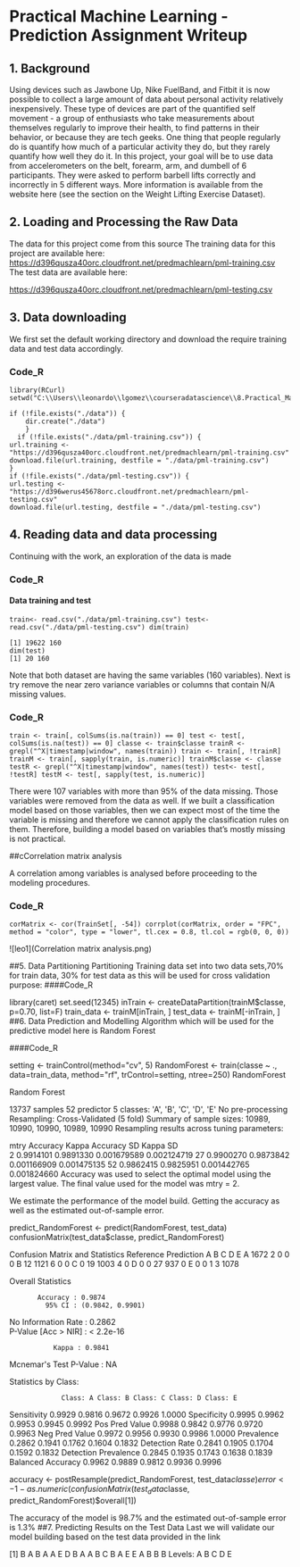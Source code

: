 # Practical Machine Learning - Prediction Assignment Writeup

## 1. Background 

Using devices such as Jawbone Up, Nike FuelBand, and Fitbit it is now possible to collect a large amount of data about personal activity relatively inexpensively. These type of devices are part of the quantified self movement - a group of enthusiasts who take measurements about themselves regularly to improve their health, to find patterns in their behavior, or because they are tech geeks. One thing that people regularly do is quantify how much of a particular activity they do, but they rarely quantify how well they do it. In this project, your goal will be to use data from accelerometers on the belt, forearm, arm, and dumbell of 6 participants. They were asked to perform barbell lifts correctly and incorrectly in 5 different ways. More information is available from the website here (see the section on the Weight Lifting Exercise Dataset).

## 2. Loading and Processing the Raw Data 

The data for this project come from this source The training data for this project are available here: https://d396qusza40orc.cloudfront.net/predmachlearn/pml-training.csv The test data are available here:

https://d396qusza40orc.cloudfront.net/predmachlearn/pml-testing.csv

## 3. Data downloading 

We first set the default working directory and download the require training data and test data accordingly.

### Code_R

    library(RCurl)
    setwd("C:\\Users\\leonardo\\lgomez\\courseradatascience\\8.Practical_Machine_Learning\\Practical_Machine_Learning_Assignment")

    if (!file.exists("./data")) {
 	    dir.create("./data")
	    }
	  if (!file.exists("./data/pml-training.csv")) {
	url.training <- "https://d396qusza40orc.cloudfront.net/predmachlearn/pml-training.csv"
	download.file(url.training, destfile = "./data/pml-training.csv")
	}
	if (!file.exists("./data/pml-testing.csv")) {
	url.testing <- "https://d396werus45678orc.cloudfront.net/predmachlearn/pml-testing.csv"
	download.file(url.testing, destfile = "./data/pml-testing.csv")

## 4. Reading data and data processing 

Continuing with the work, an exploration of the data is made

### Code_R 

#### Data training and test 

    train<- read.csv("./data/pml-training.csv") test<- read.csv("./data/pml-testing.csv") dim(train)

    [1] 19622 160
    dim(test)
    [1] 20 160

Note that both dataset are having the same variables (160 variables). Next is try remove the near zero variance variables or columns that contain N/A missing values.

### Code_R 

	train <- train[, colSums(is.na(train)) == 0] test <- test[, colSums(is.na(test)) == 0] classe <- train$classe trainR <- 	grepl("^X|timestamp|window", names(train)) train <- train[, !trainR] trainM <- train[, sapply(train, is.numeric)] trainM$classe <- classe testR <- grepl("^X|timestamp|window", names(test)) test<- test[, !testR] testM <- test[, sapply(test, is.numeric)]

There were 107 variables with more than 95% of the data missing. Those variables were removed from the data as well. If we built a classification model based on those variables, then we can expect most of the time the variable is missing and therefore we cannot apply the classification rules on them. Therefore, building a model based on variables that’s mostly missing is not practical.

##cCorrelation matrix analysis 

A correlation among variables is analysed before proceeding to the modeling procedures.



### Code_R 

	corMatrix <- cor(TrainSet[, -54]) corrplot(corMatrix, order = "FPC", method = "color", type = "lower", tl.cex = 0.8, tl.col = rgb(0, 0, 0))

![leo1](Correlation matrix analysis.png)

##5. Data Partitioning Partitioning Training data set into two data sets,70% for train data, 30% for test data as this will be used for cross validation purpose: ####Code_R

library(caret)
set.seed(12345) 
inTrain <- createDataPartition(trainM$classe, p=0.70, list=F)
train_data <- trainM[inTrain, ]
test_data <- trainM[-inTrain, ]
##6. Data Prediction and Modelling Algorithm which will be used for the predictive model here is Random Forest

####Code_R

setting <- trainControl(method="cv", 5)
RandomForest <- train(classe ~ ., data=train_data, method="rf", trControl=setting, ntree=250)
RandomForest

Random Forest 

13737 samples
52 predictor
 5 classes: 'A', 'B', 'C', 'D', 'E' 
No pre-processing
Resampling: Cross-Validated (5 fold) 
Summary of sample sizes: 10989, 10990, 10990, 10989, 10990 
Resampling results across tuning parameters:

mtry  Accuracy   Kappa      Accuracy SD  Kappa SD   
2    0.9914101  0.9891330  0.001679589  0.002124719
27    0.9900270  0.9873842  0.001166909  0.001475135
52    0.9862415  0.9825951  0.001442765  0.001824660
Accuracy was used to select the optimal model using the largest value. The final value used for the model was mtry = 2.

We estimate the performance of the model build. Getting the accuracy as well as the estimated out-of-sample error.

predict_RandomForest <- predict(RandomForest, test_data)
confusionMatrix(test_data$classe, predict_RandomForest)

Confusion Matrix and Statistics
       Reference
	Prediction    A    B    C    D    E
    A 1672    2    0    0    0
    B   12 1121    6    0    0
    C    0   19 1003    4    0
    D    0    0   27  937    0
    E    0    0    1    3 1078

Overall Statistics
                                      
           Accuracy : 0.9874          
             95% CI : (0.9842, 0.9901)
No Information Rate : 0.2862          
P-Value [Acc > NIR] : < 2.2e-16       
                                       
               Kappa : 0.9841          
Mcnemar's Test P-Value : NA              

Statistics by Class:

                 Class: A Class: B Class: C Class: D Class: E
Sensitivity            0.9929   0.9816   0.9672   0.9926   1.0000
Specificity            0.9995   0.9962   0.9953   0.9945   0.9992
Pos Pred Value         0.9988   0.9842   0.9776   0.9720   0.9963
Neg Pred Value         0.9972   0.9956   0.9930   0.9986   1.0000
Prevalence             0.2862   0.1941   0.1762   0.1604   0.1832
Detection Rate         0.2841   0.1905   0.1704   0.1592   0.1832
Detection Prevalence   0.2845   0.1935   0.1743   0.1638   0.1839
Balanced Accuracy      0.9962   0.9889   0.9812   0.9936   0.9996

accuracy <- postResample(predict_RandomForest, test_data$classe)
error<-1 - as.numeric(confusionMatrix(test_data$classe, predict_RandomForest)$overall[1])

The accuracy of the model is 98.7% and the estimated out-of-sample error is 1.3%
##7. Predicting Results on the Test Data Last we will validate our model building based on the test data provided in the link

[1] B A B A A E D B A A B C B A E E A B B B
Levels: A B C D E
